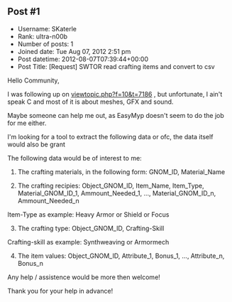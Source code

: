## Post #1
- Username: SKaterle
- Rank: ultra-n00b
- Number of posts: 1
- Joined date: Tue Aug 07, 2012 2:51 pm
- Post datetime: 2012-08-07T07:39:44+00:00
- Post Title: [Request] SWTOR read crafting items and convert to csv

Hello Community,

I was following up on [viewtopic.php?f=10&t=7186](http://forum.xentax.com/viewtopic.php?f=10&t=7186) , but unfortunate, I ain't speak C   and most of it is about meshes, GFX and sound.

Maybe someone can help me out, as EasyMyp doesn't seem to do the job for me either.

I'm looking for a tool to extract the following data or ofc, the data itself would also be grant   

The following data would be of interest to me:

1) The crafting materials, in the following form:
GNOM_ID, Material_Name

2) The crafting recipies:
Object_GNOM_ID, Item_Name, Item_Type, Material_GNOM_ID_1, Ammount_Needed_1, ..., Material_GNOM_ID_n, Ammount_Needed_n 

Item-Type as example: Heavy Armor or Shield or Focus

3) The crafting type:
Object_GNOM_ID, Crafting-Skill

Crafting-skill as example: Synthweaving or Armormech

4) The item values:
Object_GNOM_ID, Attribute_1, Bonus_1, ..., Attribute_n, Bonus_n 

Any help / assistence would be more then welcome!

Thank you for your help in advance!
